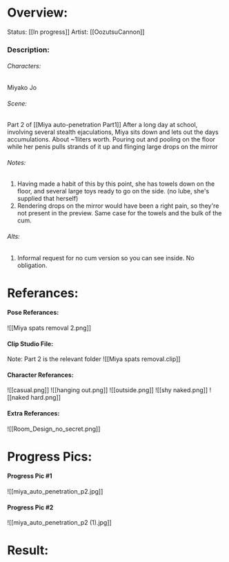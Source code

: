 # Overview:
Status: [[In progress]]
Artist: [[OozutsuCannon]]
### Description:

###### Characters:
Miyako Jo
###### Scene:
Part 2 of [[Miya auto-penetration Part1]]
After a long day at school, involving several stealth ejaculations, Miya sits down and lets out the days accumulations. About ~1liters worth. Pouring out and pooling on the floor while her penis pulls strands of it up and flinging large drops on the mirror
###### Notes:
1. Having made a habit of this by this point, she has towels down on the floor, and several large toys ready to go on the side. (no lube, she's supplied that herself)
2.  Rendering drops on the mirror would have been a right pain, so they're not present in the preview. Same case for the towels and the bulk of the cum.

###### Alts:
1.  Informal request for no cum version so you can see inside. No obligation.
# Referances:

#### Pose Referances:
![[Miya spats removal 2.png]]
#### Clip Studio File:
Note: Part 2 is the relevant folder
![[Miya spats removal.clip]]
#### Character Referances:
![[casual.png]]
![[hanging out.png]]
![[outside.png]]
![[shy naked.png]]
![[naked hard.png]]
#### Extra Referances:
![[Room_Design_no_secret.png]]

# Progress Pics:
#### Progress Pic #1
![[miya_auto_penetration_p2.jpg]]
#### Progress Pic #2
![[miya_auto_penetration_p2 (1).jpg]]
# Result:


